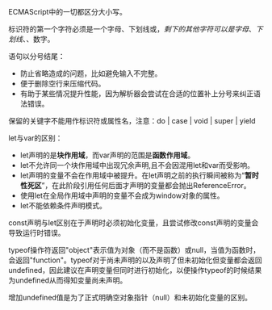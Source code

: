 ECMAScript中的一切都区分大小写。

标识符的第一个字符必须是一个字母、下划线或$，剩下的其他字符可以是字母、下划线、$、数字。

语句以分号结尾：
- 防止省略造成的问题，比如避免输入不完整。
- 便于删除空行来压缩代码。
- 有助于某些情况提升性能，因为解析器会尝试在合适的位置补上分号来纠正语法错误。

保留的关键字不能用作标识符或属性名，注意：do | case | void | super | yield 

let与var的区别：
- let声明的是**块作用域**，而var声明的范围是**函数作用域**。
- let不允许同一个块作用域中出现冗余声明,且不会因混用let和var而受影响。
- let声明的变量不会在作用域中被提升。在let声明之前的执行瞬间被称为“**暂时性死区**”，在此阶段引用任何后面才声明的变量都会抛出ReferenceError。
- 使用let在全局作用域中声明的变量不会成为window对象的属性。
- let不能依赖条件声明模式。

const声明与let区别在于声明时必须初始化变量，且尝试修改const声明的变量会导致运行时错误。

typeof操作符返回"object"表示值为对象（而不是函数）或null，当值为函数时，会返回"function"。typeof对于尚未声明的以及声明了但未初始化但变量都会返回undefined，因此建议在声明变量但同时进行初始化，以便操作typeof的时候结果为undefined从而得知变量尚未声明。

增加undefined值是为了正式明确空对象指针（null）和未初始化变量的区别。

